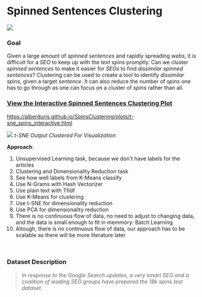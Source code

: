 # Spinned Sentences Clustering

![](cover/interactive_plot.png)

### Goal
Given a large amount of *spinned sentences* and rapidly spreading *webs*, it is difficult for a *SEO* to keep up with the *text spins* promptly. Can we cluster *spinned sentences* to make it easier for *SEOs* to find *dissimilar* *spinned sentences*? Clustering can be used to create a tool to identify *dissimilar* *spins*, given a target *sentence*. It can also reduce the number of *spins* one has to go through as one can focus on a cluster of *spins* rather than all.

### [View the Interactive Spinned Sentences Clustering Plot](https://alberduris.github.io/SpinsClustering/plots/t-sne_spins_interactive.html)
https://alberduris.github.io/SpinsClustering/plots/t-sne_spins_interactive.html

![](plots/improved_cluster_tsne.png)
*t-SNE Output Clustered For Visualization*


**Approach**:
<ol>
    <li>Unsupervised Learning task, because we don't have labels for the articles</li>
    <li>Clustering and Dimensionality Reduction task </li>
    <li>See how well labels from K-Means classify</li>
    <li>Use N-Grams with Hash Vectorizer</li>
    <li>Use plain text with Tfidf</li>
    <li>Use K-Means for clustering</li>
    <li>Use t-SNE for dimensionality reduction</li>
    <li>Use PCA for dimensionality reduction</li>
    <li>There is no continuous flow of data, no need to adjust to changing data, and the data is small enough to fit in memmory: Batch Learning</li>
    <li>Altough, there is no continuous flow of data, our approach has to be scalable as there will be more literature later</li>
</ol>
<br>

### Dataset Description

>*In response to the Google Search updates, 
a very smart SEO and a coalition of leading SEO groups have prepared the 18k spins test dataset.*

